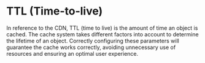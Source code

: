# TTL (Time-to-live)

In reference to the CDN, TTL (time to live) is the amount of time an object is cached. The cache system takes different factors into account to determine the lifetime of an object. Correctly configuring these parameters will guarantee the cache works correctly, avoiding unnecessary use of resources and ensuring an optimal user experience.

